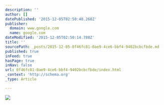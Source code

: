 ```yaml
---
description: ''
author: []
datePublished: '2015-12-05T02:50:48.268Z'
publisher:
  domain: www.google.com
  name: google.com
dateModified: '2015-12-05T02:50:14.788Z'
title: ''
sourcePath: _posts/2015-12-05-0f46fc81-0ae9-4ce6-bbf4-9402bcbcfbde.md
published: true
inFeed: true
hasPage: true
inNav: false
url: 0f46fc81-0ae9-4ce6-bbf4-9402bcbcfbde/index.html
_context: 'http://schema.org'
_type: Article

---
```

![](http://the-grid-user-content.s3-us-west-2.amazonaws.com/38e01a00-e087-4521-8c53-dd586913962e.jpg)
